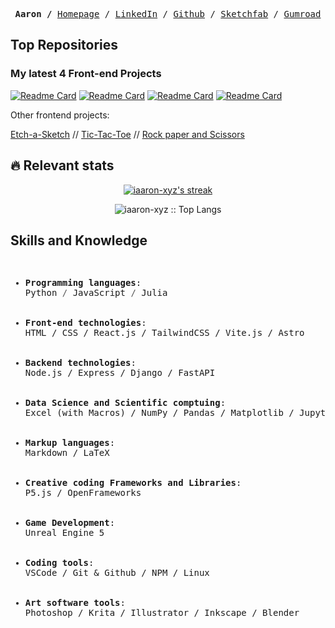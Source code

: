 <p><pre align="center">
<strong>Aaron /</strong> <a href="https://iaaron-xyz.github.io/">Homepage</a> / <a href="">LinkedIn</a> / <a href="https://github.com/iaaron-xyz">Github</a> / <a href="">Sketchfab</a> / <a href="">Gumroad</a></pre></p>

## Top Repositories

### My latest 4 Front-end Projects

[![Readme Card](https://github-readme-stats.vercel.app/api/pin/?username=iaaron-xyz&repo=memory-game&theme=react&border_color=222)](https://github.com/iaaron-xyz/memory-game)
[![Readme Card](https://github-readme-stats.vercel.app/api/pin/?username=iaaron-xyz&repo=cv-application&theme=react&border_color=222)](https://github.com/iaaron-xyz/cv-application)
[![Readme Card](https://github-readme-stats.vercel.app/api/pin/?username=iaaron-xyz&repo=weather-site&theme=react&border_color=222)](https://github.com/iaaron-xyz/weather-site)
[![Readme Card](https://github-readme-stats.vercel.app/api/pin/?username=iaaron-xyz&repo=todo-list&theme=react&border_color=222)](https://github.com/iaaron-xyz/todo-list)

Other frontend projects:

[Etch-a-Sketch](https://github.com/iaaron-xyz/etch-a-sketch)  //  [Tic-Tac-Toe](https://github.com/iaaron-xyz/restaurant-page)  //  [Rock paper and Scissors](https://github.com/iaaron-xyz/rock-paper-scissors)

## :fire: Relevant stats

<div>
<p align="center">
  <a href="https://github.com/iaaron-xyz/github-readme-streak-stats">
    <img title="🔥 Get streak stats for your profile at git.io/streak-stats" alt="iaaron-xyz's streak" src="https://streak-stats.demolab.com/?user=iaaron-xyz&theme=react&hide_border=true"/>
  </a>
</p>
<p align="center">
  <img src="https://github-readme-stats.vercel.app/api/top-langs/?username=iaaron-xyz&langs_count=6&theme=react&layout=compact&hide_border=true" alt="iaaron-xyz :: Top Langs" />
</p>
</div>

## Skills and Knowledge

<div><pre>
<ul>
<li><strong>Programming languages</strong>:
Python <span style="color: #555;">/</span> JavaScript <span style="color: #555;">/</span> Julia</li>

<li><strong>Front-end technologies</strong>:
HTML / CSS / React.js / TailwindCSS / Vite.js / Astro
</li>

<li><strong>Backend technologies</strong>:
Node.js / Express / Django / FastAPI
</li>

<li><strong>Data Science and Scientific comptuing</strong>:
Excel (with Macros) / NumPy / Pandas / Matplotlib / Jupyter Notebooks / Pluto (Julia Notebooks) / Polar / Seaborn
</li>

<li><strong>Markup languages</strong>:
Markdown / LaTeX
</li>

<li><strong>Creative coding Frameworks and Libraries</strong>:
P5.js / OpenFrameworks
</li>

<li><strong>Game Development</strong>:
Unreal Engine 5
</li>

<li><strong>Coding tools</strong>:
VSCode / Git & Github / NPM / Linux
</li>

<li><strong>Art software tools</strong>:
Photoshop / Krita / Illustrator / Inkscape / Blender</li></ul></pre></div>
